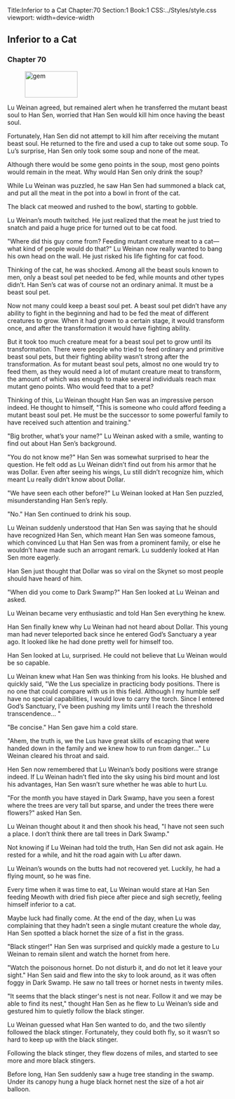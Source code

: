 Title:Inferior to a Cat 
Chapter:70 
Section:1 
Book:1 
CSS:../Styles/style.css 
viewport: width=device-width
  
## Inferior to a Cat
### Chapter 70
  
<figure>
	<img src="../Images/gem.gif" alt="gem" id="gem" width="120" height="60" />
</figure>
  

  
Lu Weinan agreed, but remained alert when he transferred the mutant beast soul to Han Sen, worried that Han Sen would kill him once having the beast soul.

Fortunately, Han Sen did not attempt to kill him after receiving the mutant beast soul. He returned to the fire and used a cup to take out some soup. To Lu’s surprise, Han Sen only took some soup and none of the meat.

Although there would be some geno points in the soup, most geno points would remain in the meat. Why would Han Sen only drink the soup?

While Lu Weinan was puzzled, he saw Han Sen had summoned a black cat, and put all the meat in the pot into a bowl in front of the cat.

The black cat meowed and rushed to the bowl, starting to gobble.

Lu Weinan’s mouth twitched. He just realized that the meat he just tried to snatch and paid a huge price for turned out to be cat food.

"Where did this guy come from? Feeding mutant creature meat to a cat—what kind of people would do that?" Lu Weinan now really wanted to bang his own head on the wall. He just risked his life fighting for cat food.

Thinking of the cat, he was shocked. Among all the beast souls known to men, only a beast soul pet needed to be fed, while mounts and other types didn’t. Han Sen’s cat was of course not an ordinary animal. It must be a beast soul pet.

Now not many could keep a beast soul pet. A beast soul pet didn’t have any ability to fight in the beginning and had to be fed the meat of different creatures to grow. When it had grown to a certain stage, it would transform once, and after the transformation it would have fighting ability.

But it took too much creature meat for a beast soul pet to grow until its transformation. There were people who tried to feed ordinary and primitive beast soul pets, but their fighting ability wasn’t strong after the transformation. As for mutant beast soul pets, almost no one would try to feed them, as they would need a lot of mutant creature meat to transform, the amount of which was enough to make several individuals reach max mutant geno points. Who would feed that to a pet?

Thinking of this, Lu Weinan thought Han Sen was an impressive person indeed. He thought to himself, "This is someone who could afford feeding a mutant beast soul pet. He must be the successor to some powerful family to have received such attention and training."

"Big brother, what’s your name?" Lu Weinan asked with a smile, wanting to find out about Han Sen’s background.

"You do not know me?" Han Sen was somewhat surprised to hear the question. He felt odd as Lu Weinan didn’t find out from his armor that he was Dollar. Even after seeing his wings, Lu still didn’t recognize him, which meant Lu really didn’t know about Dollar.

"We have seen each other before?" Lu Weinan looked at Han Sen puzzled, misunderstanding Han Sen’s reply.

"No." Han Sen continued to drink his soup.

Lu Weinan suddenly understood that Han Sen was saying that he should have recognized Han Sen, which meant Han Sen was someone famous, which convinced Lu that Han Sen was from a prominent family, or else he wouldn’t have made such an arrogant remark. Lu suddenly looked at Han Sen more eagerly.

Han Sen just thought that Dollar was so viral on the Skynet so most people should have heard of him.

"When did you come to Dark Swamp?" Han Sen looked at Lu Weinan and asked.

Lu Weinan became very enthusiastic and told Han Sen everything he knew.

Han Sen finally knew why Lu Weinan had not heard about Dollar. This young man had never teleported back since he entered God’s Sanctuary a year ago. It looked like he had done pretty well for himself too.

Han Sen looked at Lu, surprised. He could not believe that Lu Weinan would be so capable.

Lu Weinan knew what Han Sen was thinking from his looks. He blushed and quickly said, "We the Lus specialize in practicing body positions. There is no one that could compare with us in this field. Although I my humble self have no special capabilities, I would love to carry the torch. Since I entered God’s Sanctuary, I’ve been pushing my limits until I reach the threshold transcendence... "

"Be concise." Han Sen gave him a cold stare.

"Ahem, the truth is, we the Lus have great skills of escaping that were handed down in the family and we knew how to run from danger..." Lu Weinan cleared his throat and said.

Hen Sen now remembered that Lu Weinan’s body positions were strange indeed. If Lu Weinan hadn’t fled into the sky using his bird mount and lost his advantages, Han Sen wasn’t sure whether he was able to hurt Lu.

"For the month you have stayed in Dark Swamp, have you seen a forest where the trees are very tall but sparse, and under the trees there were flowers?" asked Han Sen.

Lu Weinan thought about it and then shook his head, "I have not seen such a place. I don’t think there are tall trees in Dark Swamp."

Not knowing if Lu Weinan had told the truth, Han Sen did not ask again. He rested for a while, and hit the road again with Lu after dawn.

Lu Weinan’s wounds on the butts had not recovered yet. Luckily, he had a flying mount, so he was fine.

Every time when it was time to eat, Lu Weinan would stare at Han Sen feeding Meowth with dried fish piece after piece and sigh secretly, feeling himself inferior to a cat.

Maybe luck had finally come. At the end of the day, when Lu was complaining that they hadn’t seen a single mutant creature the whole day, Han Sen spotted a black hornet the size of a fist in the grass.

"Black stinger!" Han Sen was surprised and quickly made a gesture to Lu Weinan to remain silent and watch the hornet from here.

"Watch the poisonous hornet. Do not disturb it, and do not let it leave your sight." Han Sen said and flew into the sky to look around, as it was often foggy in Dark Swamp. He saw no tall trees or hornet nests in twenty miles.

"It seems that the black stinger's nest is not near. Follow it and we may be able to find its nest," thought Han Sen as he flew to Lu Weinan’s side and gestured him to quietly follow the black stinger.

Lu Weinan guessed what Han Sen wanted to do, and the two silently followed the black stinger. Fortunately, they could both fly, so it wasn’t so hard to keep up with the black stinger.

Following the black stinger, they flew dozens of miles, and started to see more and more black stingers.

Before long, Han Sen suddenly saw a huge tree standing in the swamp. Under its canopy hung a huge black hornet nest the size of a hot air balloon.